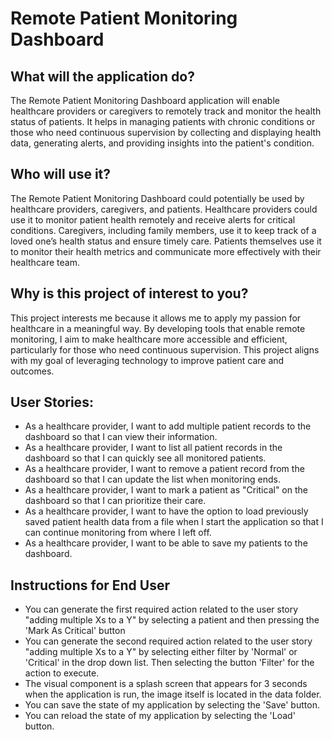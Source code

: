 # Remote Patient Monitoring Dashboard



## What will the application do?

The Remote Patient Monitoring Dashboard application will enable healthcare providers or caregivers to remotely track and monitor the health status of patients. It helps in managing patients with chronic conditions or those who need continuous supervision by collecting and displaying health data, generating alerts, and providing insights into the patient's condition.


## Who will use it?

The Remote Patient Monitoring Dashboard could potentially be used by healthcare providers, caregivers, and patients. Healthcare providers could use it to monitor patient health remotely and receive alerts for critical conditions. Caregivers, including family members, use it to keep track of a loved one’s health status and ensure timely care. Patients themselves use it to monitor their health metrics and communicate more effectively with their healthcare team.

## Why is this project of interest to you?
This project interests me because it allows me to apply my passion for healthcare in a meaningful way. By developing tools that enable remote monitoring, I aim to make healthcare more accessible and efficient, particularly for those who need continuous supervision. This project aligns with my goal of leveraging technology to improve patient care and outcomes.


## User Stories:
- As a healthcare provider, I want to add multiple patient records to the dashboard so that I can view their information.
- As a healthcare provider, I want to list all patient records in the dashboard so that I can quickly see all monitored patients.
- As a healthcare provider, I want to remove a patient record from the dashboard so that I can update the list when monitoring ends.
- As a healthcare provider, I want to mark a patient as "Critical" on the dashboard so that I can prioritize their care.
- As a healthcare provider, I want to have the option to load previously saved patient health data from a file when I start the application so that I can continue monitoring from where I left off.
- As a healthcare provider, I want to be able to save my patients to the dashboard.

## Instructions for End User

- You can generate the first required action related to the user story "adding multiple Xs to a Y" by selecting a patient and then pressing the 'Mark As Critical' button
- You can generate the second required action related to the user story "adding multiple Xs to a Y" by selecting either filter by 'Normal' or 'Critical' 
in the drop down list. Then selecting the button 'Filter' for the action to execute. 
- The visual component is a splash screen that appears for 3 seconds when the application is run, the image itself is located in the data folder.
- You can save the state of my application by selecting the 'Save' button.
- You can reload the state of my application by selecting the 'Load' button.




